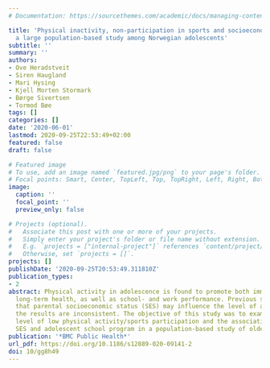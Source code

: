 ```yaml
---
# Documentation: https://sourcethemes.com/academic/docs/managing-content/

title: 'Physical inactivity, non-participation in sports and socioeconomic status:
  a large population-based study among Norwegian adolescents'
subtitle: ''
summary: ''
authors:
- Ove Heradstveit
- Siren Haugland
- Mari Hysing
- Kjell Morten Stormark
- Børge Sivertsen
- Tormod Bøe
tags: []
categories: []
date: '2020-06-01'
lastmod: 2020-09-25T22:53:49+02:00
featured: false
draft: false

# Featured image
# To use, add an image named `featured.jpg/png` to your page's folder.
# Focal points: Smart, Center, TopLeft, Top, TopRight, Left, Right, BottomLeft, Bottom, BottomRight.
image:
  caption: ''
  focal_point: ''
  preview_only: false

# Projects (optional).
#   Associate this post with one or more of your projects.
#   Simply enter your project's folder or file name without extension.
#   E.g. `projects = ["internal-project"]` references `content/project/deep-learning/index.md`.
#   Otherwise, set `projects = []`.
projects: []
publishDate: '2020-09-25T20:53:49.311810Z'
publication_types:
- 2
abstract: Physical activity in adolescence is found to promote both immediate and
  long-term health, as well as school- and work performance. Previous studies suggest
  that parental socioeconomic status (SES) may influence the level of activity, although
  the results are inconsistent. The objective of this study was to examine the overall
  level of low physical activity/sports participation and the associations with parental
  SES and adolescent school program in a population-based study of older adolescents.
publication: '*BMC Public Health*'
url_pdf: https://doi.org/10.1186/s12889-020-09141-2
doi: 10/gg8h49
---
```

